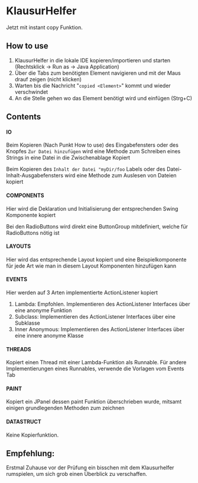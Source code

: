 # KlausurHelfer
Jetzt mit instant copy Funktion.

## How to use
1. KlausurHelfer in die lokale IDE kopieren/importieren und starten (Rechtsklick -> Run as -> Java Application)
2. Über die Tabs zum benötigten Element navigieren und mit der Maus drauf zeigen (nicht klicken)
3. Warten bis die Nachricht "`copied <Element>`" kommt und wieder verschwindet
4. An die Stelle gehen wo das Element benötigt wird und einfügen (Strg+C)

## Contents
#### IO
Beim Kopieren (Nach Punkt How to use) des Eingabefensters oder des Knopfes `Zur Datei hinzufügen` wird eine Methode zum Schreiben eines Strings in eine Datei in die Zwischenablage Kopiert

Beim Kopieren des `Inhalt der Datei "myDir/foo` Labels oder des Datei-Inhalt-Ausgabefensters wird eine Methode zum Auslesen von Dateien kopiert
#### COMPONENTS
Hier wird die Deklaration und Initialisierung der entsprechenden Swing Komponente kopiert

Bei den RadioButtons wird direkt eine ButtonGroup mitdefiniert, welche für RadioButtons nötig ist
#### LAYOUTS
Hier wird das entsprechende Layout kopiert und eine Beispielkomponente für jede Art wie man in diesem Layout Komponenten hinzufügen kann
#### EVENTS
Hier werden auf 3 Arten implementierte ActionListener kopiert
1. Lambda: Empfohlen. Implementieren des ActionListener Interfaces über eine anonyme Funktion
2. Subclass: Implementieren des ActionListener Interfaces über eine Subklasse
3. Inner Anonymous: Implementieren des ActionListener Interfaces über eine innere anonyme Klasse
#### THREADS
Kopiert einen Thread mit einer Lambda-Funktion als Runnable. Für andere Implementierungen eines Runnables, verwende die Vorlagen vom Events Tab
#### PAINT
Kopiert ein JPanel dessen paint Funktion überschrieben wurde, mitsamt einigen grundlegenden Methoden zum zeichnen
#### DATASTRUCT
Keine Kopierfunktion.

## Empfehlung:
Erstmal Zuhause vor der Prüfung ein bisschen mit dem Klausurhelfer rumspielen, um sich grob einen Überblick zu verschaffen.
